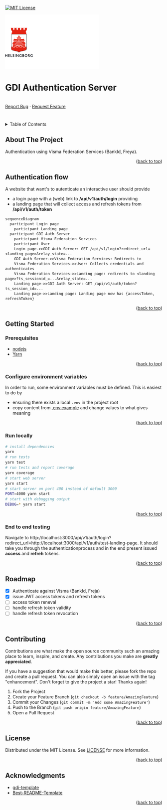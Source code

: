 <!-- Improved compatibility of back to top link: See: https://github.com/othneildrew/Best-README-Template/pull/73 -->
<a name="readme-top"></a>
<!--
*** Thanks for checking out the Best-README-Template. If you have a suggestion
*** that would make this better, please fork the repo and create a pull request
*** or simply open an issue with the tag "enhancement".
*** Don't forget to give the project a star!
*** Thanks again! Now go create something AMAZING! :D
-->



<!-- PROJECT SHIELDS -->
<!--
*** I'm using markdown "reference style" links for readability.
*** Reference links are enclosed in brackets [ ] instead of parentheses ( ).
*** See the bottom of this document for the declaration of the reference variables
*** for contributors-url, forks-url, etc. This is an optional, concise syntax you may use.
*** https://www.markdownguide.org/basic-syntax/#reference-style-links
-->
[![MIT License][license-shield]][license-url]

<p>
  <a href="https://github.com/helsingborg-stad/gdi-auth-server">
    <img src="docs/images/hbg-github-logo-combo.png" alt="Logo" width="300">
  </a>
</p>
<h1>GDI Authentication Server</h1>
<p>
  <br />
  <a href="https://github.com/helsingborg-stad/gdi-auth-server/issues">Report Bug</a>
  ·
  <a href="https://github.com/helsingborg-stad/gdi-auth-server/issues">Request Feature</a>
</p>



# 

<!-- TABLE OF CONTENTS -->
<details>
  <summary>Table of Contents</summary>
  <ol>
    <li>
      <a href="#about-the-project">About The Project</a>
    </li>
    <li>
      <a href="#authentication-flow">Authentication flow</a>
    </li>
    <li>
      <a href="#getting-started">Getting Started</a>
      <ul>
        <li><a href="#prerequisites">Prerequisites</a></li>
        <li><a href="#configure-environment-variables">Configure environment variables</a></li>
        <li><a href="#run-locally">Run locally</a></li>
        <li><a href="#end-to-end-testing">End to end testing</a></li>
      </ul>
    </li>
    <li><a href="#roadmap">Roadmap</a></li>
    <li><a href="#contributing">Contributing</a></li>
    <li><a href="#license">License</a></li>
    <li><a href="#acknowledgments">Acknowledgments</a></li>
  </ol>
</details>



<!-- ABOUT THE PROJECT -->
## About The Project

Authentication using Visma Federation Services (BankId, Freya).

<p align="right">(<a href="#readme-top">back to top</a>)</p>

## Authentication flow
A website that want's to autenticate an interactive user should provide
- a login page with a (web) link to __/api/v1/auth/login__ providing
- a landing page that will collect access and refresh tokens from __/api/v1/auth/token__


```mermaid
sequenceDiagram
  participant Login page
	participant Landing page
  participant GDI Auth Server
	participant Visma Federation Services
	participant User
    Login page->>GDI Auth Server: GET /api/v1/login?redirect_url=<landing page>&relay_state=...
	GDI Auth Server->>Visma Federation Services: Redirects to
	Visma Federation Services->>User: Collects credentials and authenticates
	Visma Federation Services->>Landing page: redirects to <landing page>?ts_sessionid_=...&relay_state=...
	Landing page->>GDI Auth Server: GET /api/v1/auth/token?ts_session_id=...
	Landing page->>Landing page: Landing page now has {accessToken, refreshToken}
```

<p align="right">(<a href="#readme-top">back to top</a>)</p>

<!-- GETTING STARTED -->
## Getting Started

### Prerequisites

- [nodejs](https://nodejs.org/en/)
- [Yarn](https://classic.yarnpkg.com/lang/en/docs/install)

<p align="right">(<a href="#readme-top">back to top</a>)</p>

### Configure environment variables

In order to run, some environment variables must be defined. This is easiest to do by
- ensuring there exists a local `.env` in the project root
- copy content from [.env.example](.env.example) and change values to what gives meaning

<p align="right">(<a href="#readme-top">back to top</a>)</p>

### Run locally
```sh
# install dependencies
yarn
# run tests
yarn test
# run tests and report coverage
yarn coverage
# start web server
yarn start
# start server on port 400 instead of default 3000
PORT=4000 yarn start
# start with debugging output
DEBUG=* yarn start
```
<p align="right">(<a href="#readme-top">back to top</a>)</p>

### End to end testing

Navigate to http://localhost:3000/api/v1/auth/login?redirect_url=http://localhost:3000/api/v1/auth/test-landing-page. It should take you through the authenticationprocess and in the end present issued __access__ and __refreh__ tokens.

<p align="right">(<a href="#readme-top">back to top</a>)</p>

## Roadmap

- [x] Authenticate against Visma (BankId, Freja)
- [x] issue JWT access tokens and refresh tokens
- [ ] access token reneval
- [ ] handle refresh token validity
- [ ] handle refresh token revocation

<p align="right">(<a href="#readme-top">back to top</a>)</p>



<!-- CONTRIBUTING -->
## Contributing

Contributions are what make the open source community such an amazing place to learn, inspire, and create. Any contributions you make are **greatly appreciated**.

If you have a suggestion that would make this better, please fork the repo and create a pull request. You can also simply open an issue with the tag "enhancement".
Don't forget to give the project a star! Thanks again!

1. Fork the Project
2. Create your Feature Branch (`git checkout -b feature/AmazingFeature`)
3. Commit your Changes (`git commit -m 'Add some AmazingFeature'`)
4. Push to the Branch (`git push origin feature/AmazingFeature`)
5. Open a Pull Request

<p align="right">(<a href="#readme-top">back to top</a>)</p>



<!-- LICENSE -->
## License

Distributed under the MIT License. See [LICENSE](LICENSE) for more information.

<p align="right">(<a href="#readme-top">back to top</a>)</p>



<!-- ACKNOWLEDGMENTS -->
## Acknowledgments

* [gdi-template](https://github.com/helsingborg-stad/gdi-template)
* [Best-README-Template](https://github.com/othneildrew/Best-README-Template)

<p align="right">(<a href="#readme-top">back to top</a>)</p>



<!-- MARKDOWN LINKS & IMAGES -->
<!-- https://www.markdownguide.org/basic-syntax/#reference-style-links -->
[license-shield]: https://img.shields.io/github/license/helsingborg-stad/gdi-template.svg?style=for-the-badge
[license-url]: https://github.com/helsingborg-stad/gdi-template/blob/master/LICENSE.txt
